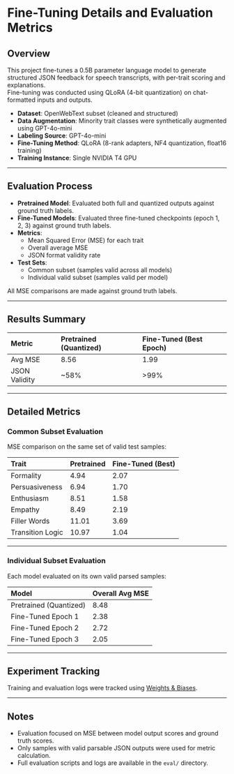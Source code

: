 # Fine-Tuning Details and Evaluation Metrics

## Overview

This project fine-tunes a 0.5B parameter language model to generate structured JSON feedback for speech transcripts, with per-trait scoring and explanations.  
Fine-tuning was conducted using QLoRA (4-bit quantization) on chat-formatted inputs and outputs.

- **Dataset**: OpenWebText subset (cleaned and structured)
- **Data Augmentation**: Minority trait classes were synthetically augmented using GPT-4o-mini
- **Labeling Source**: GPT-4o-mini
- **Fine-Tuning Method**: QLoRA (8-rank adapters, NF4 quantization, float16 training)
- **Training Instance**: Single NVIDIA T4 GPU

---

## Evaluation Process

- **Pretrained Model**: Evaluated both full and quantized outputs against ground truth labels.
- **Fine-Tuned Models**: Evaluated three fine-tuned checkpoints (epoch 1, 2, 3) against ground truth labels.
- **Metrics**:
  - Mean Squared Error (MSE) for each trait
  - Overall average MSE
  - JSON format validity rate
- **Test Sets**:
  - Common subset (samples valid across all models)
  - Individual valid subset (samples valid per model)

All MSE comparisons are made against ground truth labels.

---

## Results Summary

| Metric | Pretrained (Quantized) | Fine-Tuned (Best Epoch) |
|:---|:---|:---|
| Avg MSE | 8.56 | 1.99 |
| JSON Validity | ~58% | >99% |

---

## Detailed Metrics

### Common Subset Evaluation

MSE comparison on the same set of valid test samples:

| Trait | Pretrained | Fine-Tuned (Best) |
|:---|:---|:---|
| Formality | 4.94 | 2.07 |
| Persuasiveness | 6.94 | 1.70 |
| Enthusiasm | 8.51 | 1.58 |
| Empathy | 8.49 | 2.19 |
| Filler Words | 11.01 | 3.69 |
| Transition Logic | 10.97 | 1.04 |

---

### Individual Subset Evaluation

Each model evaluated on its own valid parsed samples:

| Model | Overall Avg MSE |
|:---|:---|
| Pretrained (Quantized) | 8.48 |
| Fine-Tuned Epoch 1 | 2.38 |
| Fine-Tuned Epoch 2 | 2.72 |
| Fine-Tuned Epoch 3 | 2.05 |

---

## Experiment Tracking

Training and evaluation logs were tracked using [Weights & Biases](https://wandb.ai/jcdingjobs-independent/LLM-fine-tune/runs/dg968a8f?nw=nwuserjcdingjobs).

---

## Notes

- Evaluation focused on MSE between model output scores and ground truth scores.
- Only samples with valid parsable JSON outputs were used for metric calculation.
- Full evaluation scripts and logs are available in the `eval/` directory.